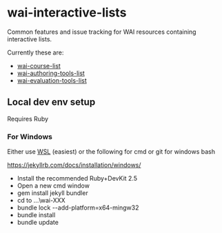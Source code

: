 # wai-interactive-lists
Common features and issue tracking for WAI resources containing interactive lists. 

Currently these are:

- [wai-course-list](https://github.com/w3c/wai-course-list)
- [wai-authoring-tools-list](https://github.com/w3c/wai-authoring-tools-list)
- [wai-evaluation-tools-list](https://github.com/w3c/wai-evaluation-tools-list)


## Local dev env setup

Requires Ruby

### For Windows

Either use [WSL](https://docs.microsoft.com/en-us/windows/wsl/install) (easiest) or the following for cmd or git for windows bash

https://jekyllrb.com/docs/installation/windows/

- Install the recommended Ruby+DevKit 2.5
- Open a new cmd window
- gem install jekyll bundler
- cd to ...\wai-XXX
- bundle lock --add-platform=x64-mingw32
- bundle install
- bundle update
